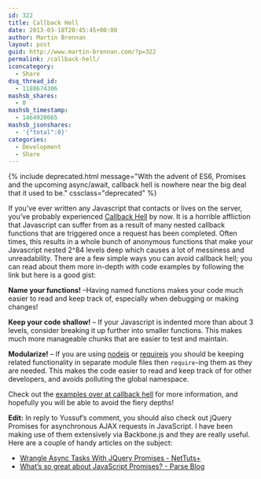 ```yaml
---
id: 322
title: Callback Hell
date: 2013-03-18T20:45:45+00:00
author: Martin Brennan
layout: post
guid: http://www.martin-brennan.com/?p=322
permalink: /callback-hell/
iconcategory:
  - Share
dsq_thread_id:
  - 1188674306
mashsb_shares:
  - 0
mashsb_timestamp:
  - 1464920065
mashsb_jsonshares:
  - '{"total":0}'
categories:
  - Development
  - Share
---
```


{% include deprecated.html message="With the advent of ES6, Promises and the upcoming async/await, callback hell is nowhere near the big deal that it used to be." cssclass="deprecated" %}

If you&#8217;ve ever written any Javascript that contacts or lives on the server, you&#8217;ve probably experienced [Callback Hell](http://callbackhell.com/) by now. It is a horrible affliction that Javascript can suffer from as a result of many nested callback functions that are triggered once a request has been completed. Often times, this results in a whole bunch of anonymous functions that make your Javascript nested 2^84 levels deep which causes a lot of messiness and unreadability. There are a few simple ways you can avoid callback hell; you can read about them more in-depth with code examples by following the link but here is a good gist<!--more-->:

**Name your functions!** &#8211;Having named functions makes your code much easier to read and keep track of, especially when debugging or making changes!</span>

**Keep your code shallow!** &#8211; If your Javascript is indented more than about 3 levels, consider breaking it up further into smaller functions. This makes much more manageable chunks that are easier to test and maintain.

**Modularize!** &#8211; If you are using [nodejs](http://nodejs.org/) or [requirejs](http://requirejs.org/) you should be keeping related functionality in separate module files then `require`-ing them as they are needed. This makes the code easier to read and keep track of for other developers, and avoids polluting the global namespace.

Check out the [examples over at callback hell](http://callbackhell.com/) for more information, and hopefully you will be able to avoid the fiery depths!

**Edit:** In reply to Yussuf&#8217;s comment, you should also check out jQuery Promises for asynchronous AJAX requests in JavaScript. I have been making use of them extensively via Backbone.js and they are really useful. Here are a couple of handy articles on the subject:

  * [Wrangle Async Tasks With JQuery Promises - NetTuts+](http://net.tutsplus.com/tutorials/javascript-ajax/wrangle-async-tasks-with-jquery-promises/)
  * [What’s so great about JavaScript Promises? - Parse Blog](http://blog.parse.com/2013/01/29/whats-so-great-about-javascript-promises/)
